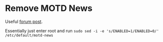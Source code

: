# Remove MOTD News

Useful [forum post](https://askubuntu.com/questions/1252659/why-does-my-ssh-login-include-what-looks-like-a-promotion-for-a-techrepublic-art).

Essentially just enter root and run `sudo sed -i -e 's/ENABLED=1/ENABLED=0/' /etc/default/motd-news`
